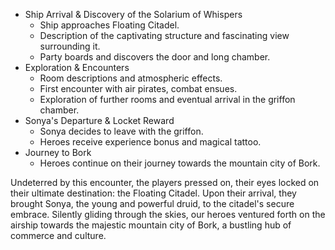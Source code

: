 
- Ship Arrival & Discovery of the Solarium of Whispers
  - Ship approaches Floating Citadel.
  - Description of the captivating structure and fascinating view surrounding it.
  - Party boards and discovers the door and long chamber.
- Exploration & Encounters
  - Room descriptions and atmospheric effects.
  - First encounter with air pirates, combat ensues.
  - Exploration of further rooms and eventual arrival in the griffon chamber.
- Sonya's Departure & Locket Reward
  - Sonya decides to leave with the griffon.
  - Heroes receive experience bonus and magical tattoo.
- Journey to Bork
  - Heroes continue on their journey towards the mountain city of Bork.

Undeterred by this encounter, the players pressed on, their eyes locked on their ultimate destination: the Floating Citadel. Upon their arrival, they brought Sonya, the young and powerful druid, to the citadel's secure embrace. Silently gliding through the skies, our heroes ventured forth on the airship towards the majestic mountain city of Bork, a bustling hub of commerce and culture.